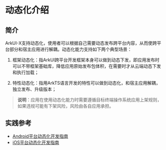 # 动态化介绍

## 简介

ArkUI-X支持动态化，使用者可以根据自己需要动态发布跨平台内容，从而使跨平台部分和宿主应用进行解耦。动态化能力支持如下两个典型场景：

1. 框架动态化：指ArkUI跨平台开发框架本身可以做到动态下发，即应用发布时可以不带框架基础库，降低应用原始发布包体积，在需要时才从云端动态下发和执行加载；

2. 特性动态化：指用ArkTS语言开发的特性可以做到动态化，和宿主应用解耦，独立发布、升级版本；

>**说明**：应用在使用动态化能力时需要遵循目标终端操作系统应用上架规则，如果违规可能有下架风险，风险由各自应用承担。

## 实践参考

- [Android平台动态化开发指南](../tutorial/how-to-use-dynamic-on-android.md)
- [iOS平台动态化开发指南](../tutorial/how-to-use-dynamic-on-ios.md)

